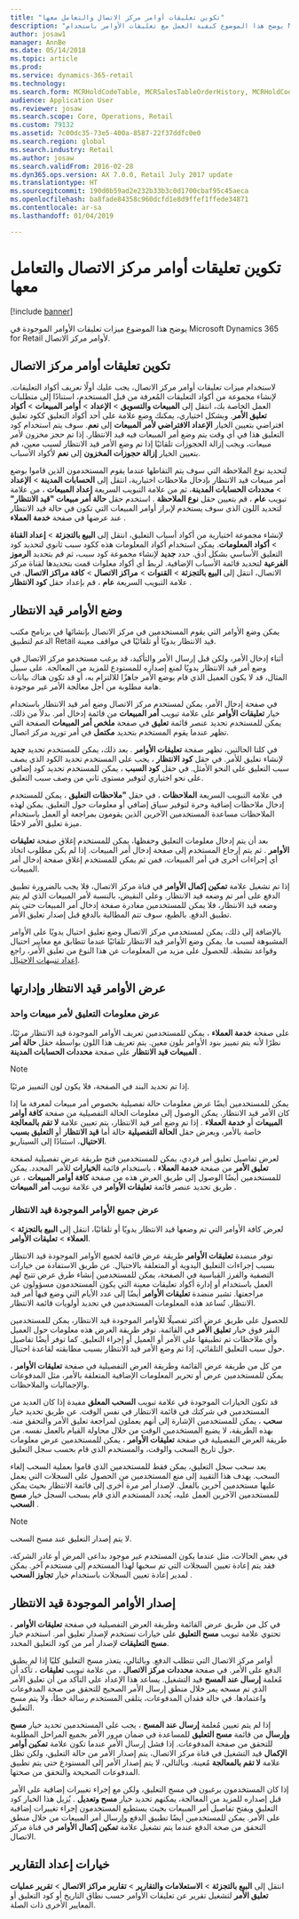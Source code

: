 ```yaml
---
title: "تكوين تعليقات أوامر مركز الاتصال والتعامل معها"
description: "يوضح هذا الموضوع كيفية العمل مع تعليقات الأوامر باستخدام Microsoft Dynamics 365 for Retail."
author: josaw1
manager: AnnBe
ms.date: 05/14/2018
ms.topic: article
ms.prod: 
ms.service: dynamics-365-retail
ms.technology: 
ms.search.form: MCRHoldCodeTable, MCRSalesTableOrderHistory, MCRHoldCodeTrans
audience: Application User
ms.reviewer: josaw
ms.search.scope: Core, Operations, Retail
ms.custom: 79132
ms.assetid: 7c00dc35-73e5-400a-8587-22f37ddfc0e0
ms.search.region: global
ms.search.industry: Retail
ms.author: josaw
ms.search.validFrom: 2016-02-28
ms.dyn365.ops.version: AX 7.0.0, Retail July 2017 update
ms.translationtype: HT
ms.sourcegitcommit: 190d0b59ad2e232b33b3c0d1700cbaf95c45aeca
ms.openlocfilehash: ba8fade84358c960dcfd1e8d9ffef1ffede34871
ms.contentlocale: ar-sa
ms.lasthandoff: 01/04/2019

---
```


# <a name="configure-and-work-with-call-center-order-holds"></a>تكوين تعليقات أوامر مركز الاتصال والتعامل معها

[!include [banner](includes/banner.md)]

يوضح هذا الموضوع ميزات تعليقات الأوامر الموجودة في Microsoft Dynamics 365 for Retail لأوامر مركز الاتصال.

## <a name="configuring-call-center-order-holds"></a>تكوين تعليقات أوامر مركز الاتصال

لاستخدام ميزات تعليقات أوامر مركز الاتصال، يجب عليك أولًا تعريف أكواد التعليقات. لإنشاء مجموعة من أكواد التعليقات المُعرفة من قبل المستخدم، استنادًا إلى متطلبات العمل الخاصة بك، انتقل إلى **المبيعات والتسويق** \> **الإعداد** \> **أوامر المبيعات** \> **أكواد تعليق الأمر**. وبشكل اختياري، يمكنك وضع علامة على أحد أكواد التعليق ككود تعليق افتراضي بتعيين الخيار **الإعداد الافتراضي لأمر المبيعات** إلى **نعم**. سوف يتم استخدام كود التعليق هذا في أي وقت يتم وضع أمر المبيعات فيه قيد الانتظار. إذا تم حجز مخزون لأمر مبيعات، ويجب إزالة الحجوزات تلقائيًا إذا تم وضع الأمر قيد الانتظار لسبب معين، قم بتعيين الخيار **إزالة حجوزات المخزون** إلى **نعم** لأكواد الأسباب.

لتحديد نوع الملاحظة التي سوف يتم التقاطها عندما يقوم المستخدمون الذين قاموا بوضع أمر مبيعات قيد الانتظار بإدخال ملاحظات اختيارية، انتقل إلى **الحسابات المدينة** \> **الإعداد** \> **محددات الحسابات المدينة**، ثم من علامة التبويب السريعة **إعداد المبيعات** ، من علامة تبويب **عام** ، قم بتعيين حقل **نوع الملاحظة** . استخدم حقل **حالة أمر مبيعات "قيد الانتظار"** لتحديد اللون الذي سوف يستخدم لإبراز أوامر المبيعات التي تكون في حالة قيد الانتظار عند عرضها في صفحة **خدمة العملاء** .

لإنشاء مجموعة اختيارية من أكواد أسباب التعليق، انتقل إلى **البيع بالتجزئة** \> **إعداد القناة** \> **أكواد المعلومات**. يمكن استخدام أكواد المعلومات هذه ككود سبب ثانوي لتحديد كود التعليق الأساسي بشكل أدق. حدد **جديد** لإنشاء مجموعة كود سبب، ثم قم بتحديد **الرموز الفرعية** لتحديد قائمة الأسباب الإضافية. لربط أي أكواد معلوات قمت بتحديدها لقناة مركز الاتصال، انتقل إلى **البيع بالتجزئة** \> **القنوات** \> **مراكز الاتصال** \> **كافة مراكز الاتصال**. في علامة التبويب السريعة **عام** ، قم بإعداد حقل **كود الانتظار** .

## <a name="putting-orders-on-hold"></a>وضع الأوامر قيد الانتظار

يمكن وضع الأوامر التي يقوم المستخدمين في مركز الاتصال بإنشائها في برنامج مكتب الدعم لتطبيق Retail قيد الانتظار يدويًا أو تلقائيًا في مواقف معينة.

أثناء إدخال الأمر، ولكن قبل إرسال الأمر والتأكيد، قد يرغب مستخدمو مركز الاتصال في وضع أمر قيد الانتظار يدويًا لمنع إصداره للمستودع للمزيد من المعالجة. على سبيل المثال، قد لا يكون العميل الذي قام بوضع الأمر جاهزًا للالتزام به، أو قد تكون هناك بيانات هامة مطلوبة من أجل معالجة الأمر غير موجودة.

في صفحة إدخال الأمر، يمكن لمستخدم مركز الاتصال وضع أمر قيد الانتظار باستخدام خيار **تعليقات الأوامر** على علامة تبويب **أمر المبيعات** من قائمة إدخال أمر. بدلاً من ذلك، يمكن للمستخدم تحديد عنصر قائمة **تعليق** في صفحة **ملخص أمر المبيعات** الصفحة التي تظهر عندما يقوم المستخدم بتحديد **مكتمل** في أمر توريد مركز اتصال.

في كلتا الحالتين، تظهر صفحة **تعليقات الأوامر** . بعد ذلك، يمكن للمستخدم تحديد **جديد** لإنشاء تعليق للأمر. في حقل **كود الانتظار** ، يجب على المستخدم تحديد الكود الذي يصف سبب التعليق على النحو الأمثل. في حقل **كود السبب** ، يمكن للمستخدم تحديد كود إضافي على نحو اختياري لتوفير مستوى ثاني من وصف سبب التعليق.

في علامة التبويب السريعة **الملاحظات** ، في حقل **"ملاحظات التعليق** ، يمكن للمستخدم إدخال ملاحظات إضافية وحرة لتوفير سياق إضافي أو معلومات حول التعليق. يمكن لهذه الملاحظات مساعدة المستخدمين الآخرين الذين يقومون بمراجعة أو العمل باستخدام ميزة تعليق الأمر لاحقًا.

بعد أن يتم إدخال معلومات التعليق وحفظها، يمكن للمستخدم إغلاق صفحة **تعليقات الأوامر** . ثم يتم إرجاع المستخدم إلى صفحة إدخال أمر المبيعات. إذا لم يكن مطلوب اتخاذ أي إجراءات أخرى في أمر المبيعات، فمن ثم يمكن للمستخدم إغلاق صفحة إدخال أمر المبيعات.

إذا تم تشغيل علامة **تمكين إكمال الأوامر** في قناة مركز الاتصال، فلا يجب بالضرورة تطبيق الدفع على أمر تم وضعه قيد الانتظار. وعلى النقيض، بالنسبة لأمر المبيعات الذي لم يتم وضعه قيد الانتظار، فلا يمكن للمستخدمين مغادرة صفحة إدخال أمر المبيعات حتى يتم تطبيق الدفع. بالطبع، سوف تتم المطالبة بالدفع قبل إصدار تعليق الأمر.

بالإضافة إلى ذلك، يمكن لمستخدمي مركز الاتصال وضع تعليق احتيال يدويًا على الأوامر المشبوهة لسبب ما. يمكن وضع الأوامر قيد الانتظار تلقائيًا عندما تتطابق مع معايير احتيال وقواعد نشطة. للحصول على مزيد من المعلومات عن هذا النوع من تعليق الأمر، راجع [إعداد تنبيهات الاحتيال](https://docs.microsoft.com/dynamics365/unified-operations/retail/set-up-fraud-alerts).

## <a name="viewing-and-managing-orders-that-are-on-hold"></a>عرض الأوامر قيد الانتظار وإدارتها

### <a name="viewing-hold-information-for-a-single-sales-order"></a>عرض معلومات التعليق لأمر مبيعات واحد

على صفحة **خدمة العملاء** ، يمكن للمستخدمين تعريف الأوامر الموجودة قيد الانتظار مرئيًا، نظرًا لأنه يتم تمييز بنود الأوامر بلون معين. يتم تعريف هذا اللون بواسطة حقل **‏‫حالة أمر المبيعات قيد الانتظار‬** على صفحة **محددات الحسابات المدينة** .

> [!NOTE]
> إذا تم تحديد البند في الصفحة، فلا يكون لون التمييز مرئيًا.

يمكن للمستخدمين أيضًا عرض معلومات حالة تفصيلية بخصوص أمر مبيعات لمعرفة ما إذا كان الأمر قيد الانتظار. يمكن الوصول إلى معلومات الحالة التفصيلية من صفحة **كافة أوامر المبيعات** أو **خدمة العملاء** . إذا تم وضع أمر قيد الانتظار، يتم تعيين علامة **لا تقم بالمعالجة** خاصة بالأمر، ويعرض حقل **الحالة التفصيلية** حالة أما **قيد الانتظار** أو **التعليق بسبب الاحتيال**، استنادًا إلى السيناريو.

لعرض تفاصيل تعليق أمر فردي، يمكن للمستخدمين فتح طريقة عرض تفصيلية لصفحة **تعليق الأمر** من صفحة **خدمة العملاء** ، باستخدام قائمة **الخيارات** للأمر المحدد. يمكن للمستخدمين أيضًا الوصول إلى طريق العرض هذه من صفحة **كافة أوامر المبيعات** ، عن طريق تحديد عنصر قائمة **تعليقات الأوامر** في علامة تبويب **أمر المبيعات** .

### <a name="viewing-all-orders-that-are-on-hold"></a>عرض جميع الأوامر الموجودة قيد الانتظار

لعرض كافة الأوامر التي تم وضعها قيد الانتظار يدويًا أو تلقائيًا، انتقل إلى **البيع بالتجزئة** \> **العملاء** \> **تعليقات الأوامر**.

توفر منضدة **تعليقات الأوامر** طريقة عرض قائمة لجميع الأوامر الموجودة قيد الانتظار بسبب إجراءات التعليق اليدوية أو المتعلقة بالاحتيال. عن طريق الاستفادة من خيارات التصفية والفرز القياسية في الصفحة، يمكن للمستخدمين إنشاء طرق عرض تتيح لهم العمل باستخدام أو إدارة أكواد تعليقات معينة التي يكون المستخدمون مسؤولون عن مراجعتها. تشير منضدة **تعليقات الأوامر** أيضًا إلى عدد الأيام التي وضع فيها أمر قيد الانتظار. تُساعد هذه المعلومات المستخدمين في تحديد أولويات قائمة الانتظار.

للحصول على طريق عرض أكثر تفصيلًا للأوامر الموجودة قيد الانتظار، يمكن للمستخدمين النقر فوق خيار **تعليق الأمر** في القائمة. توفر طريقة العرض هذه معلومات حول العميل وأي ملاحظات تم تطبيقها على الأمر أو العميل أو إجراء التعليق. كما توفر أيضًا تفاصيل حول سبب التعليق التلقائي، إذا تم وضع الأمر قيد الانتظار بسبب مطابقته لقاعدة احتيال.

من كل من طريقة عرض القائمة وطريقة العرض التفصيلية في صفحة **تعليقات الأوامر** ، يمكن للمستخدمين عرض أو تحرير المعلومات الإضافية المتعلقة بالأمر، مثل المدفوعات والإجماليات والملاحظات.

قد تكون الخيارات الموجودة في علامة تبويب **السحب المعلق** مفيدة إذا كان العديد من المستخدمين في شركتك في قائمة الانتظار في نفس الوقت. عن طريق تحديد خيار **سحب** ، يمكن للمستخدمين الإشارة إلى أنهم يعملون لمراجعة تعليق الأمر والتحقق منه. بهذه الطريقة، لا يضيع المستخدمين الوقت من خلال محاولة القيام بالعمل نفسه. من طريقة العرض التفصيلية في صفحة **تعليقات الأوامر** ، يمكن للمستخدمين عرض معلومات حول تاريخ السحب والوقت، والمستخدم الذي قام بحسب سجل التعليق.

بعد سحب سجل التعليق، يمكن فقط للمستخدمين الذي قاموا بعملية السحب إلغاء السحب. يهدف هذا التقييد إلى منع المستخدمين من الحصول على السجلات التي يعمل عليها مستخدمين آخرين بالفعل. لإصدار أمر مرة أخرى إلى قائمة الانتظار بحيث يمكن للمستخدمين الآخرين العمل عليه، يُحدد المستخدم الذي قام بسحب السجل خيار **مسح السحب** .

> [!NOTE]
> لا يتم إصدار التعليق عند مسح السحب.

في بعض الحالات، مثل عندما يكون المستخدم غير موجود بداعى المرض أو غادر الشركة، فقد يتم إعادة تعيين السجلات التي تم سحبها لهذا المستخدم إلى مستخدم آخر. يمكن لمدير إعادة تعيين السجلات باستخدام خيار **تجاوز السحب** .

## <a name="releasing-orders-that-are-on-hold"></a>إصدار الأوامر الموجودة قيد الانتظار

في كل من طريق عرض القائمة وطريقة العرض التفصيلية في صفحة **تعليقات الأوامر** ، تحتوي علامة تبويب **مسح التعليق** على خيارات تستخدم لإصدار تعليق أمر. استخدم خيار **مسح التعليقات** لإصدار أمر من كود التعليق المحدد.

أوامر مركز الاتصال التي تتطلب الدفع. وبالتالي، يتعذر مسح التعليق كليًا إذا لم يطبق الدفع على الأمر. في صفحة **محددات مركز الاتصال** ، من علامة تبويب **تعليقات** ، تأكد أن مُعلمة **إرسال عند المسح** قيد التشغيل. يساعد هذا الإعداد على التأكد من أن تعليق الأمر الذي تم مسحه يمر خلال منطق إرسال الأمر الصحيح للتحقق من صحة المدفوعات واعتمادها. في حالة فقدان المدفوعات، يتلقى المستخدم رسالة خطأ، ولا يتم مسح التعليق.

إذا لم يتم تعيين مُعلمة **إرسال عند المسح** ، يجب على المستخدمين تحديد خيار **مسح وإرسال** من قائمة **مسح التعليق** للمساعدة في ضمان مرور الأمر بجميع المراحل المطلوبة للتحقق من صفحة المدفوعات. إذا فشل إرسال الأمر عندما تكون علامة **تمكين أوامر الإكمال** قيد التشغيل في قناة مركز الاتصال، يتم إصدار الأمر من حالة التعليق، ولكن تظل علامة **لا تقم بالمعالجة** مُعينة. وبالتالي، لا يتم إصدار الأمر إلى المستودع حتى يتم تطبيق المدفوعات الصحيحة والتحقق من صحتها.

إذا كان المستخدمون يرغبون في مسح التعليق، ولكن مع إجراء تغييرات إضافية على الأمر قبل إصداره للمزيد من المعالجة، يمكنهم تحديد خيار **مسح وتعديل** . يُزيل هذا الخيار كود التعليق ويفتح تفاصيل أمر المبيعات بحيث يستطيع المستخدمون إجراء تغييرات إضافية على الأمر. يمكن للمستخدمين أيضًا تطبيق الدفع وإرسال أمر المبيعات من خلال منطق التحقق من صحة الدفع عندما يتم تشغيل علامة **تمكين إكمال الأوامر** في قناة مركز الاتصال.

## <a name="reporting-options"></a>خيارات إعداد التقارير

انتقل إلى **البيع بالتجزئة** \> **الاستعلامات والتقارير** \> **تقارير مراكز الاتصال** \> **‏‫تقرير عمليات تعليق الأمر‬** لتشغيل تقرير عن تعليقات الأوامر حسب نطاق التاريخ أو كود التعليق أو المعايير الأخرى ذات الصلة.

